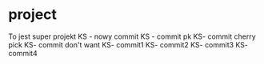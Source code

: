# project

To jest super projekt
KS - nowy commit 
KS - commit pk
KS- commit cherry pick
KS- commit don't want
KS- commit1
KS- commit2
KS- commit3
KS- commit4